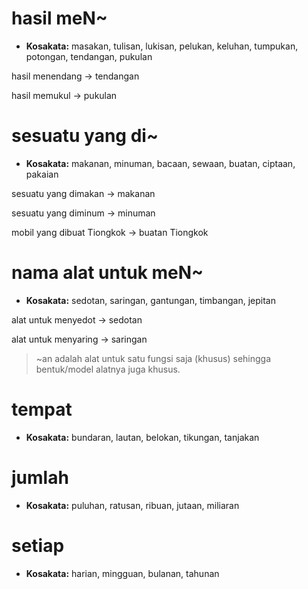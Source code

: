 # hasil meN\~

- **Kosakata:**
  masakan, tulisan, lukisan, pelukan, keluhan, tumpukan, potongan, tendangan, pukulan

hasil menendang -> tendangan

hasil memukul -> pukulan

# sesuatu yang di\~

- **Kosakata:**
  makanan, minuman, bacaan, sewaan, buatan, ciptaan, pakaian

sesuatu yang dimakan -> makanan

sesuatu yang diminum -> minuman

mobil yang dibuat Tiongkok -> buatan Tiongkok

# nama alat untuk meN\~

- **Kosakata:**
  sedotan, saringan, gantungan, timbangan, jepitan

alat untuk menyedot -> sedotan

alat untuk menyaring -> saringan

> \~an adalah alat untuk satu fungsi saja (khusus) sehingga bentuk/model alatnya juga khusus.

# tempat

- **Kosakata:**
  bundaran, lautan, belokan, tikungan, tanjakan

# jumlah

- **Kosakata:**
  puluhan, ratusan, ribuan, jutaan, miliaran

# setiap

- **Kosakata:**
  harian, mingguan, bulanan, tahunan
